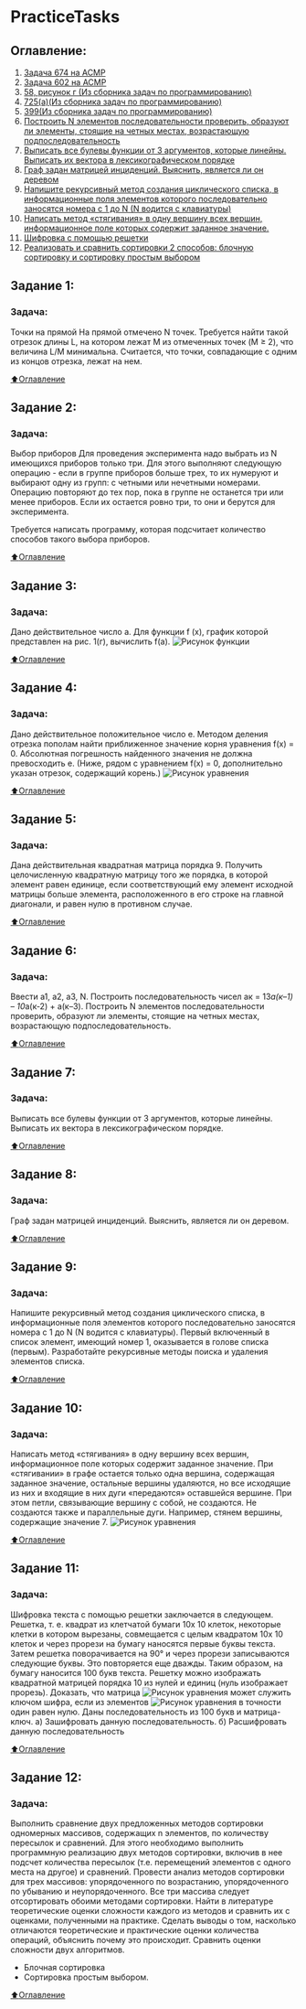 # PracticeTasks
 ## Оглавление:
1. [Задача 674 на ACMP](#Задание-1)
2. [Задача 602 на ACMP](#Задание-2)
3. [58, рисунок г (Из сборника задач по программированию)](#Задание-3)
4. [725(a)(Из сборника задач по программированию)](#Задание-4)
5. [399(Из сборника задач по программированию)](#Задание-5)
6. [Построить N элементов последовательности проверить, образуют ли элементы, стоящие на четных местах, возрастающую подпоследовательность](#Задание-6)
7. [Выписать все булевы функции от 3 аргументов, которые линейны. Выписать их вектора в лексикографическом порядке](#Задание-7)
8. [Граф задан матрицей инциденций. Выяснить, является ли он деревом](#Задание-8)
9. [Напишите рекурсивный метод создания циклического списка, в информационные поля элементов которого последовательно заносятся номера с 1 до N (N водится с клавиатуры)](#Задание-9)
10. [Написать метод «стягивания» в одну вершину всех вершин, информационное поле которых содержит заданное значение.](#Задание-10)
11. [Шифровка с помощью решетки](#Задание-11)
12. [Реализовать и сравнить сортировки 2 способов: блочную сортировку и сортировку простым выбором](#Задание-12)

## Задание 1:
### Задача:
 Точки на прямой
 На прямой отмечено N точек. Требуется найти такой отрезок длины L, на котором лежат M из отмеченных точек (M ≥ 2), что величина L/M минимальна. Считается, что точки, совпадающие с одним из концов отрезка, лежат на нем.

[:arrow_up:Оглавление](#Оглавление)

## Задание 2:
### Задача:
 Выбор приборов
 Для проведения эксперимента надо выбрать из N имеющихся приборов только три. Для этого выполняют следующую операцию - если в группе приборов больше трех, то их нумеруют и выбирают одну из групп: с четными или нечетными номерами. Операцию повторяют до тех пор, пока в группе не останется три или менее приборов. Если их остается ровно три, то они и берутся для эксперимента.

Требуется написать программу, которая подсчитает количество способов такого выбора приборов.

[:arrow_up:Оглавление](#Оглавление)

## Задание 3:
### Задача:
 Дано действительное число а. Для функции f (х), график которой представлен на рис. 1(г), вычислить f(а).
 ![Рисунок функции](images/Task3.png)
 
 [:arrow_up:Оглавление](#Оглавление)

## Задание 4:
### Задача:
 Дано действительное положительное число е. Методом деления отрезка пополам найти приближенное значение
корня уравнения f(x) = 0. Абсолютная погрешность найденного значения не должна превосходить е. (Ниже, рядом
с уравнением f(x) = 0, дополнительно указан отрезок, содержащий корень.)
 ![Рисунок уравнения](images/Task4.png)
 
 [:arrow_up:Оглавление](#Оглавление)
 
 ## Задание 5:
 ### Задача:
 Дана действительная квадратная матрица порядка 9. Получить целочисленную квадратную матрицу того же порядка, в которой элемент равен единице, если соответствующий ему элемент исходной матрицы больше элемента, расположенного в его строке на главной диагонали, и равен нулю в противном случае.
 
 [:arrow_up:Оглавление](#Оглавление)
 
  ## Задание 6:
  ### Задача:
 Ввести а1, а2, а3, N. Построить последовательность чисел ак = 13*а(к–1) – 10*а(к-2) + а(к–3). Построить N элементов последовательности проверить, образуют ли элементы, стоящие на четных местах, возрастающую подпоследовательность.
 
 [:arrow_up:Оглавление](#Оглавление)
 
  ## Задание 7:
  ### Задача:
  Выписать все булевы функции от 3 аргументов, которые линейны. Выписать их вектора в лексикографическом порядке.
  
 [:arrow_up:Оглавление](#Оглавление)
 
  ## Задание 8:
  ### Задача:
  Граф задан матрицей инциденций. Выяснить, является ли он деревом.
  
 [:arrow_up:Оглавление](#Оглавление)
 
  ## Задание 9:
  ### Задача:
 Напишите рекурсивный метод создания циклического списка, в информационные поля элементов которого последовательно заносятся номера с 1 до N (N водится с клавиатуры). Первый включенный в список элемент, имеющий номер 1, оказывается в голове списка (первым). Разработайте рекурсивные методы поиска и удаления элементов списка.
 
 [:arrow_up:Оглавление](#Оглавление)
 
  ## Задание 10:
  ### Задача:
 Написать метод «стягивания» в одну вершину всех вершин, информационное поле которых содержит заданное значение. При «стягивании» в графе остается только одна вершина, содержащая заданное значение, остальные вершины удаляются, но все исходящие из них и входящие в них дуги «передаются» оставшейся вершине. При этом петли, связывающие вершину с собой, не создаются. Не создаются также и параллельные дуги. Например, стянем вершины, содержащие значение 7.
 ![Рисунок уравнения](images/Task10.png)
 
 [:arrow_up:Оглавление](#Оглавление)
 
  ## Задание 11:
  ### Задача:
 Шифровка текста с помощью решетки заключается в следующем. Решетка, т. е. квадрат из клетчатой бумаги 10x 10 клеток, некоторые клетки в котором вырезаны, совмещается с целым квадратом 10x 10 клеток и через прорези на бумагу наносятся первые буквы текста. Затем решетка поворачивается на 90° и через прорези записываются следующие буквы. Это повторяется еще дважды. Таким образом, на бумагу наносится 100 букв текста. Решетку можно изображать квадратной матрицей порядка 10 из нулей и единиц (нуль изображает прорезь). Доказать, что матрица ![Рисунок уравнения](images/Task11_1.png) может служить ключом шифра, если из элементов ![Рисунок уравнения](images/Task11_2.png)
в точности один равен нулю.
Даны последовательность из 100 букв и матрица-ключ.
а) Зашифровать данную последовательность.
б) Расшифровать данную последовательность

 [:arrow_up:Оглавление](#Оглавление)

  ## Задание 12:
  ### Задача:
 Выполнить сравнение двух предложенных методов сортировки одномерных массивов, содержащих n элементов, по количеству пересылок и сравнений.
Для этого необходимо выполнить программную реализацию двух методов сортировки, включив в нее подсчет количества пересылок (т.е. перемещений элементов с одного места на другое) и сравнений.
Провести анализ методов сортировки для трех массивов: упорядоченного по возрастанию, упорядоченного по убыванию и неупорядоченного.
Все три массива следует отсортировать обоими методами сортировки.
Найти в литературе теоретические оценки сложности каждого из методов и сравнить их с оценками, полученными на практике.
Сделать выводы о том, насколько отличаются теоретические и практические оценки количества операций, объяснить почему это происходит. Сравнить оценки сложности двух алгоритмов.
- Блочная сортировка
- Сортировка простым выбором.

 [:arrow_up:Оглавление](#Оглавление)



